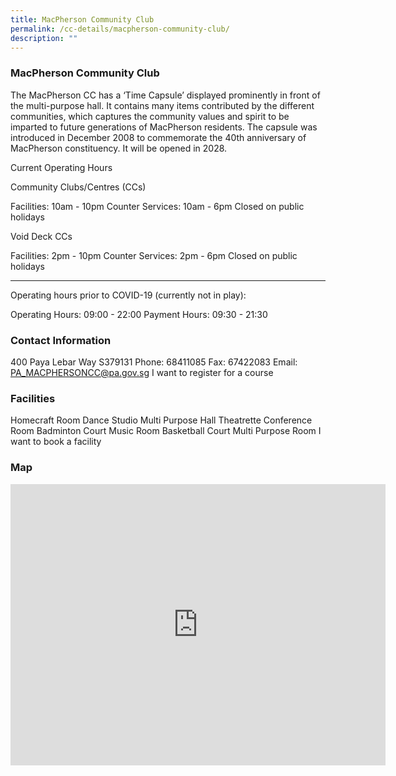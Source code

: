 ```yaml
---
title: MacPherson Community Club
permalink: /cc-details/macpherson-community-club/
description: ""
---
```

### MacPherson Community Club
The MacPherson CC has a ‘Time Capsule’ displayed prominently in front of the multi-purpose hall. It contains many items contributed by the different communities, which captures the community values and spirit to be imparted to future generations of MacPherson residents. The capsule was introduced in December 2008 to commemorate the 40th anniversary of MacPherson constituency. It will be opened in 2028.

Current Operating Hours

Community Clubs/Centres (CCs)

Facilities: 10am - 10pm
Counter Services: 10am - 6pm
Closed on public holidays

Void Deck CCs

Facilities: 2pm - 10pm
Counter Services: 2pm - 6pm
Closed on public holidays

-------

Operating hours prior to COVID-19 (currently not in play):

Operating Hours: 09:00 - 22:00
Payment Hours: 09:30 - 21:30

### Contact Information
400 Paya Lebar Way S379131
Phone: 68411085
Fax: 67422083
Email: PA_MACPHERSONCC@pa.gov.sg
I want to register for a course

### Facilities
Homecraft Room
Dance Studio
Multi Purpose Hall
Theatrette
Conference Room
Badminton Court
Music Room
Basketball Court
Multi Purpose Room
I want to book a facility

### Map
<iframe src="https://www.google.com/maps/embed?pb=!1m18!1m12!1m3!1d3988.7537278733394!2d103.88253981533116!3d1.3236172620264564!2m3!1f0!2f0!3f0!3m2!1i1024!2i768!4f13.1!3m3!1m2!1s0x31da1826d074c2cd%3A0xb7b6d4453931132f!2sMacPherson%20Community%20Club!5e0!3m2!1sen!2ssg!4v1661240270491!5m2!1sen!2ssg" width="600" height="450" style="border:0;" allowfullscreen="" loading="lazy" ></iframe>